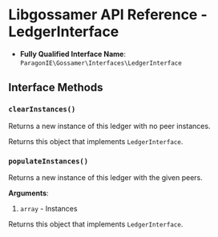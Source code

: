 # Libgossamer API Reference - LedgerInterface

* **Fully Qualified Interface Name**: `ParagonIE\Gossamer\Interfaces\LedgerInterface`

## Interface Methods

### `clearInstances()`

Returns a new instance of this ledger with no peer instances.

Returns this object that implements `LedgerInterface`.

### `populateInstances()`

Returns a new instance of this ledger with the given peers.

**Arguments**:

1. `array` - Instances

Returns this object that implements `LedgerInterface`.
